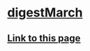 # [digestMarch](https://truegelen.github.io/digestMarchCreative/dist/)
[Link to this page](https://truegelen.github.io/digestMarchCreative/dist/)
--------------------------------
